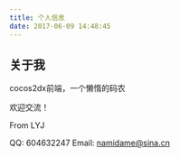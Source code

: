 ```yaml
---
title: 个人信息
date: 2017-06-09 14:48:45
---
```


## 关于我

cocos2dx前端，一个懒惰的码农

欢迎交流！

From LYJ

QQ: 604632247
Email: namidame@sina.cn